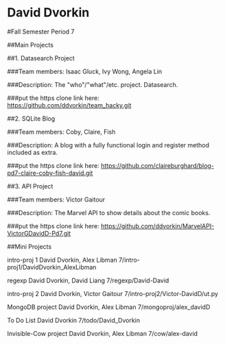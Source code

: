 David Dvorkin
====================

#Fall Semester
Period 7

##Main Projects

##1. Datasearch Project

###Team members:
Isaac Gluck, Ivy Wong, Angela Lin 

###Description:
The "who"/"what"/etc. project. Datasearch.

###put the https clone link here:
https://github.com/ddvorkin/team_hacky.git

##2. SQLite Blog

###Team members:
Coby, Claire, Fish

###Description:
A blog with a fully functional login and register method included as extra.

###put the https clone link here:
https://github.com/claireburghard/blog-pd7-claire-coby-fish-david.git

##3. API Project

###Team members:
Victor Gaitour

###Description:
The Marvel API to show details about the comic books.

###put the https clone link here:
https://github.com/ddvorkin/MarvelAPI-VictorGDavidD-Pd7.git

##Mini Projects

intro-proj 1
David Dvorkin, Alex Libman
7/intro-proj1/DavidDvorkin_AlexLibman

regexp
David Dvorkin, David Liang
7/regexp/David-David 

intro-proj 2
David Dvorkin, Victor Gaitour
7/intro-proj2/Victor-DavidD/ut.py

MongoDB project
David Dvorkin, Alex Libman
7/mongoproj/alex_davidD

To Do List
David Dvorkin
7/todo/David_Dvorkin

Invisible-Cow project
David Dvorkin, Alex Libman
7/cow/alex-david
